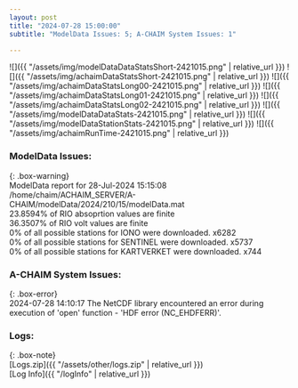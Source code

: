 ```yaml
---
layout: post
title: "2024-07-28 15:00:00"
subtitle: "ModelData Issues: 5; A-CHAIM System Issues: 1"

---
```


![]({{ "/assets/img/modelDataDataStatsShort-2421015.png" | relative_url }})
![]({{ "/assets/img/achaimDataStatsShort-2421015.png" | relative_url }})
![]({{ "/assets/img/achaimDataStatsLong00-2421015.png" | relative_url }})
![]({{ "/assets/img/achaimDataStatsLong01-2421015.png" | relative_url }})
![]({{ "/assets/img/achaimDataStatsLong02-2421015.png" | relative_url }})
![]({{ "/assets/img/modelDataDataStats-2421015.png" | relative_url }})
![]({{ "/assets/img/modelDataStationStats-2421015.png" | relative_url }})
![]({{ "/assets/img/achaimRunTime-2421015.png" | relative_url }})


### ModelData Issues:  
  
{: .box-warning}  
 ModelData report for 28-Jul-2024 15:15:08   
 /home/chaim/ACHAIM_SERVER/A-CHAIM/modelData/2024/210/15/modelData.mat   
 23.8594% of RIO absoprtion values are finite   
 36.3507% of RIO volt values are finite   
 0% of all possible stations for IONO were downloaded. x6282   
 0% of all possible stations for SENTINEL were downloaded. x5737   
 0% of all possible stations for KARTVERKET were downloaded. x744   
  
### A-CHAIM System Issues:  
  
{: .box-error}  
2024-07-28 14:10:17 The NetCDF library encountered an error during execution of 'open' function - 'HDF error (NC_EHDFERR)'.  

### Logs:  
  
{: .box-note}  
[Logs.zip]({{ "/assets/other/logs.zip" | relative_url }})  
[Log Info]({{ "/logInfo" | relative_url }})  
